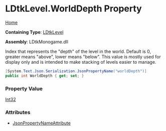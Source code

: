 # LDtkLevel\.WorldDepth Property

[Home](../../../README.md)

**Containing Type**: [LDtkLevel](../README.md)

**Assembly**: LDtkMonogame\.dll

  
 Index that represents the "depth" of the level in the world\. Default is 0, greater means "above", lower means "below"\.  This value is mostly used for display only and is intended to make stacking of levels easier to manage\. 

```csharp
[System.Text.Json.Serialization.JsonPropertyName("worldDepth")]
public int WorldDepth { get; set; }
```

### Property Value

[Int32](https://docs.microsoft.com/en-us/dotnet/api/system.int32)

### Attributes

* [JsonPropertyNameAttribute](https://docs.microsoft.com/en-us/dotnet/api/system.text.json.serialization.jsonpropertynameattribute)

